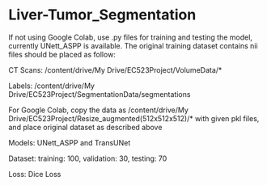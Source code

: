 # Liver-Tumor_Segmentation
If not using Google Colab, use .py files for training and testing the model, currently UNett_ASPP is available. The original training dataset contains nii files should be placed as follow:

CT Scans: /content/drive/My Drive/EC523Project/VolumeData/*

Labels: /content/drive/My Drive/EC523Project/SegmentationData/segmentations

For Google Colab, copy the data as /content/drive/My Drive/EC523Project/Resize_augmented(512x512x512)/* with given pkl files, and place original dataset as described above

Models: UNett_ASPP and TransUNet

Dataset: training: 100, validation: 30, testing: 70

Loss: Dice Loss
